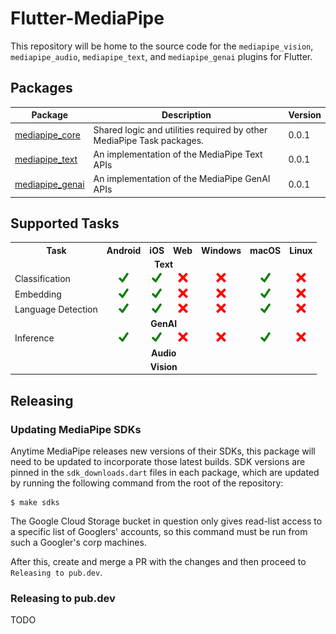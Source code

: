 # Flutter-MediaPipe

This repository will be home to the source code for the `mediapipe_vision`, `mediapipe_audio`, `mediapipe_text`, and `mediapipe_genai` plugins for Flutter.

## Packages

| Package | Description | Version |
| --- | --- | --- |
| [mediapipe_core](packages/mediapipe-core/) | Shared logic and utilities required by other MediaPipe Task packages. | 0.0.1 |
| [mediapipe_text](packages/mediapipe-task-text/) | An implementation of the MediaPipe Text APIs | 0.0.1 |
| [mediapipe_genai](packages/mediapipe-task-genai/) | An implementation of the MediaPipe GenAI APIs | 0.0.1 |

## Supported Tasks

<table>
    <tr>
        <th>Task</th>
        <th>Android</th>
        <th>iOS</th>
        <th>Web</th>
        <th>Windows</th>
        <th>macOS</th>
        <th>Linux</th>
    </tr>
    <tr>
        <td colspan="7" align="center"><strong>Text</strong></td>
    </tr>
    <tr>
        <td>Classification</td>
        <td align="center"><img height="16" width="16" src="https://raw.githubusercontent.com/google/flutter-mediapipe/main/assets/yes.png" /></td>
        <td align="center"><img height="16" width="16" src="https://raw.githubusercontent.com/google/flutter-mediapipe/main/assets/yes.png" /></td>
        <td align="center"><img height="16" width="16" src="https://raw.githubusercontent.com/google/flutter-mediapipe/main/assets/no.png"/></td>
        <td align="center"><img height="16" width="16" src="https://raw.githubusercontent.com/google/flutter-mediapipe/main/assets/no.png"/></td>
        <td align="center"><img height="16" width="16" src="https://raw.githubusercontent.com/google/flutter-mediapipe/main/assets/yes.png" /></td>
        <td align="center"><img height="16" width="16" src="https://raw.githubusercontent.com/google/flutter-mediapipe/main/assets/no.png"/></td>
    </tr>
    <tr>
        <td>Embedding</td>
        <td align="center"><img height="16" width="16" src="https://raw.githubusercontent.com/google/flutter-mediapipe/main/assets/yes.png" /></td>
        <td align="center"><img height="16" width="16" src="https://raw.githubusercontent.com/google/flutter-mediapipe/main/assets/yes.png" /></td>
        <td align="center"><img height="16" width="16" src="https://raw.githubusercontent.com/google/flutter-mediapipe/main/assets/no.png"/></td>
        <td align="center"><img height="16" width="16" src="https://raw.githubusercontent.com/google/flutter-mediapipe/main/assets/no.png"/></td>
        <td align="center"><img height="16" width="16" src="https://raw.githubusercontent.com/google/flutter-mediapipe/main/assets/yes.png" /></td>
        <td align="center"><img height="16" width="16" src="https://raw.githubusercontent.com/google/flutter-mediapipe/main/assets/no.png"/></td>
    </tr>
    <tr>
        <td>Language Detection</td>
        <td align="center"><img height="16" width="16" src="https://raw.githubusercontent.com/google/flutter-mediapipe/main/assets/yes.png" /></td>
        <td align="center"><img height="16" width="16" src="https://raw.githubusercontent.com/google/flutter-mediapipe/main/assets/yes.png" /></td>
        <td align="center"><img height="16" width="16" src="https://raw.githubusercontent.com/google/flutter-mediapipe/main/assets/no.png"/></td>
        <td align="center"><img height="16" width="16" src="https://raw.githubusercontent.com/google/flutter-mediapipe/main/assets/no.png"/></td>
        <td align="center"><img height="16" width="16" src="https://raw.githubusercontent.com/google/flutter-mediapipe/main/assets/yes.png" /></td>
        <td align="center"><img height="16" width="16" src="https://raw.githubusercontent.com/google/flutter-mediapipe/main/assets/no.png"/></td>
    </tr>
    <tr>
        <td colspan="7" align="center"><strong>GenAI</strong></td>
    </tr>
    <tr>
        <td>Inference</td>
        <td align="center"><img height="16" width="16" src="https://raw.githubusercontent.com/google/flutter-mediapipe/main/assets/yes.png" /></td>
        <td align="center"><img height="16" width="16" src="https://raw.githubusercontent.com/google/flutter-mediapipe/main/assets/yes.png" /></td>
        <td align="center"><img height="16" width="16" src="https://raw.githubusercontent.com/google/flutter-mediapipe/main/assets/no.png"/></td>
        <td align="center"><img height="16" width="16" src="https://raw.githubusercontent.com/google/flutter-mediapipe/main/assets/no.png"/></td>
        <td align="center"><img height="16" width="16" src="https://raw.githubusercontent.com/google/flutter-mediapipe/main/assets/yes.png" /></td>
        <td align="center"><img height="16" width="16" src="https://raw.githubusercontent.com/google/flutter-mediapipe/main/assets/no.png"/></td>
    </tr>
    <tr>
        <td colspan="7" align="center"><strong>Audio</strong></td>
    </tr>
    <tr>
        <td colspan="7" align="center"><strong>Vision</strong></td>
    </tr>
</table>

## Releasing

### Updating MediaPipe SDKs

Anytime MediaPipe releases new versions of their SDKs, this package will need to be updated to incorporate those latest builds. SDK versions are pinned in the `sdk_downloads.dart` files in each package, which are updated by running the following command from the root of the repository:

```
$ make sdks
```

The Google Cloud Storage bucket in question only gives read-list access to a specific list of Googlers' accounts, so this command must be run from such a Googler's corp machines.

After this, create and merge a PR with the changes and then proceed to `Releasing to pub.dev`.

### Releasing to pub.dev

TODO
